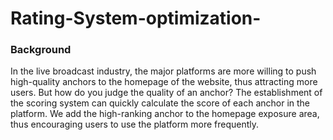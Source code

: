 # Rating-System-optimization-
### Background
In the live broadcast industry, the major platforms are more willing to push high-quality anchors to the homepage of the website, thus attracting more users. But how do you judge the quality of an anchor? The establishment of the scoring system can quickly calculate the score of each anchor in the platform. We add the high-ranking anchor to the homepage exposure area, thus encouraging users to use the platform more frequently.
